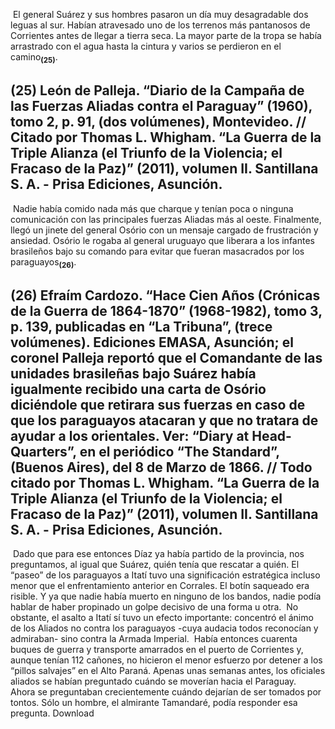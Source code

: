 ​
El general Suárez y sus hombres pasaron un día muy desagradable dos leguas al sur. Habían atravesado uno de los terrenos más pantanosos de Corrientes antes de llegar a tierra seca. La mayor parte de la tropa se había arrastrado con el agua hasta la cintura y varios se perdieron en el camino<sub><strong>(25)</strong></sub>.
​
## **(25)** León de Palleja. “Diario de la Campaña de las Fuerzas Aliadas contra el Paraguay” (1960), tomo 2, p. 91, (dos volúmenes), Montevideo. // Citado por Thomas L. Whigham. “La Guerra de la Triple Alianza (el Triunfo de la Violencia; el Fracaso de la Paz)” (2011), volumen II. Santillana S. A. - Prisa Ediciones, Asunción.
​
Nadie había comido nada más que charque y tenían poca o ninguna comunicación con las principales fuerzas Aliadas más al oeste. Finalmente, llegó un jinete del general Osório con un mensaje cargado de frustración y ansiedad. Osório le rogaba al general uruguayo que liberara a los infantes brasileños bajo su comando para evitar que fueran masacrados por los paraguayos<sub><strong>(26)</strong></sub>.
​
## **(26)** Efraím Cardozo. “Hace Cien Años (Crónicas de la Guerra de 1864-1870” (1968-1982), tomo 3, p. 139, publicadas en “La Tribuna”, (trece volúmenes). Ediciones EMASA, Asunción; el coronel Palleja reportó que el Comandante de las unidades brasileñas bajo Suárez había igualmente recibido una carta de Osório diciéndole que retirara sus fuerzas en caso de que los paraguayos atacaran y que no tratara de ayudar a los orientales. Ver: “Diary at Head-Quarters”, en el periódico “The Standard”, (Buenos Aires), del 8 de Marzo de 1866. // Todo citado por Thomas L. Whigham. “La Guerra de la Triple Alianza (el Triunfo de la Violencia; el Fracaso de la Paz)” (2011), volumen II. Santillana S. A. - Prisa Ediciones, Asunción.
​
Dado que para ese entonces Díaz ya había partido de la provincia, nos preguntamos, al igual que Suárez, quién tenía que rescatar a quién. El “paseo” de los paraguayos a Itatí tuvo una significación estratégica incluso menor que el enfrentamiento anterior en Corrales. El botín saqueado era risible. Y ya que nadie había muerto en ninguno de los bandos, nadie podía hablar de haber propinado un golpe decisivo de una forma u otra.
​
No obstante, el asalto a Itatí sí tuvo un efecto importante: concentró el ánimo de los Aliados no contra los paraguayos -cuya audacia todos reconocían y admiraban- sino contra la Armada Imperial.
​
Había entonces cuarenta buques de guerra y transporte amarrados en el puerto de Corrientes y, aunque tenían 112 cañones, no hicieron el menor esfuerzo por detener a los “pillos salvajes” en el Alto Paraná. Apenas unas semanas antes, los oficiales aliados se habían preguntado cuándo se moverían hacia el Paraguay.
​
Ahora se preguntaban crecientemente cuándo dejarían de ser tomados por tontos. Sólo un hombre, el almirante Tamandaré, podía responder esa pregunta.
Download